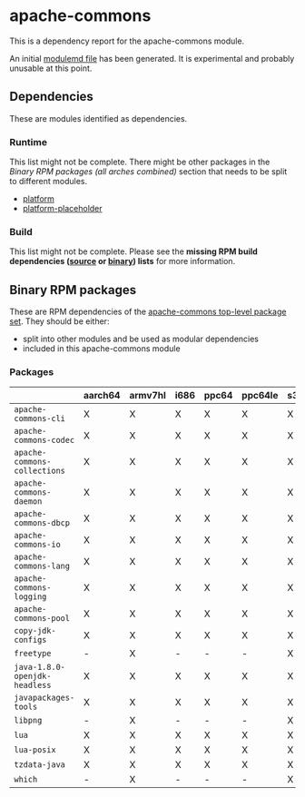 # apache-commons
This is a dependency report for the apache-commons module.

An initial [modulemd file](apache-commons.yaml) has been generated. It is experimental and probably unusable at this point.
## Dependencies
These are modules identified as dependencies.
### Runtime
This list might not be complete. There might be other packages in the *Binary RPM packages (all arches combined)* section that needs to be split to different modules.
* [platform](../platform)
* [platform-placeholder](../platform-placeholder)
### Build
This list might not be complete.
Please see the **missing RPM build dependencies ([source](all/buildtime-source-packages-short.txt) or [binary](all/buildtime-binary-packages-short.txt)) lists** for more information.
## Binary RPM packages
These are RPM dependencies of the [apache-commons top-level package set](apache-commons.csv). They should be either:
* split into other modules and be used as modular dependencies
* included in this apache-commons module
### Packages
| |aarch64 |armv7hl |i686 |ppc64 |ppc64le |s390x |x86_64 |
|---|---|---|---|---|---|---|---|
| `apache-commons-cli` | X | X | X | X | X | X | X |
| `apache-commons-codec` | X | X | X | X | X | X | X |
| `apache-commons-collections` | X | X | X | X | X | X | X |
| `apache-commons-daemon` | X | X | X | X | X | X | X |
| `apache-commons-dbcp` | X | X | X | X | X | X | X |
| `apache-commons-io` | X | X | X | X | X | X | X |
| `apache-commons-lang` | X | X | X | X | X | X | X |
| `apache-commons-logging` | X | X | X | X | X | X | X |
| `apache-commons-pool` | X | X | X | X | X | X | X |
| `copy-jdk-configs` | X | X | X | X | X | X | X |
| `freetype` | - | X | - | - | - | X | - |
| `java-1.8.0-openjdk-headless` | X | X | X | X | X | X | X |
| `javapackages-tools` | X | X | X | X | X | X | X |
| `libpng` | - | X | - | - | - | X | - |
| `lua` | X | X | X | X | X | X | X |
| `lua-posix` | X | X | X | X | X | X | X |
| `tzdata-java` | X | X | X | X | X | X | X |
| `which` | - | X | - | - | - | X | - |
